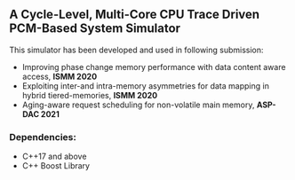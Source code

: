 ## A Cycle-Level, Multi-Core CPU Trace Driven PCM-Based System Simulator
This simulator has been developed and used in following submission:
+ Improving phase change memory performance with data content aware access, **ISMM 2020**
+ Exploiting inter-and intra-memory asymmetries for data mapping in hybrid tiered-memories, **ISMM 2020**
+ Aging-aware request scheduling for non-volatile main memory, **ASP-DAC 2021**

### Dependencies:
+ C++17 and above
+ C++ Boost Library

